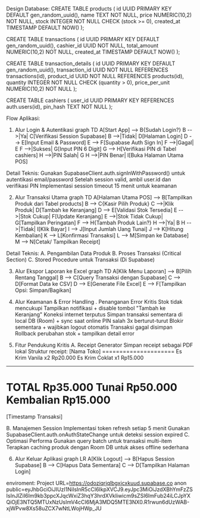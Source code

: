 Design Database:
CREATE TABLE products (
    id UUID PRIMARY KEY DEFAULT gen_random_uuid(),
    name TEXT NOT NULL,
    price NUMERIC(10,2) NOT NULL,
    stock INTEGER NOT NULL CHECK (stock >= 0),
    created_at TIMESTAMP DEFAULT NOW()
);

CREATE TABLE transactions (
    id UUID PRIMARY KEY DEFAULT gen_random_uuid(),
    cashier_id UUID NOT NULL,
    total_amount NUMERIC(10,2) NOT NULL,
    created_at TIMESTAMP DEFAULT NOW()
);

CREATE TABLE transaction_details (
    id UUID PRIMARY KEY DEFAULT gen_random_uuid(),
    transaction_id UUID NOT NULL REFERENCES transactions(id),
    product_id UUID NOT NULL REFERENCES products(id),
    quantity INTEGER NOT NULL CHECK (quantity > 0),
    price_per_unit NUMERIC(10,2) NOT NULL
);

CREATE TABLE cashiers (
    user_id UUID PRIMARY KEY REFERENCES auth.users(id),
    pin_hash TEXT NOT NULL
);

Flow Aplikasi:
1. Alur Login & Autentikasi
graph TD
    A[Start App] --> B{Sudah Login?}
    B -->|Ya| C[Verifikasi Session Supabase]
    B -->|Tidak| D[Halaman Login]
    D --> E[Input Email & Password]
    E --> F[Supabase Auth Sign In]
    F -->|Gagal| E
    F -->|Sukses| G[Input PIN 6 Digit]
    G --> H[Verifikasi PIN di Tabel cashiers]
    H -->|PIN Salah| G
    H -->|PIN Benar| I[Buka Halaman Utama POS]

Detail Teknis:
Gunakan SupabaseClient.auth.signInWithPassword() untuk autentikasi email/password
Setelah session valid, ambil user.id dan verifikasi PIN
Implementasi session timeout
15 menit untuk keamanan

2. Alur Transaksi Utama
graph TD
    A[Halaman Utama POS] --> B[Tampilkan Produk dari Tabel products]
    B --> C{Kasir Pilih Produk}
    C -->|Klik Produk| D[Tambah ke Keranjang]
    D --> E[Validasi Stok Tersedia]
    E -->|Stok Cukup| F[Update Keranjang]
    E -->|Stok Tidak Cukup| G[Tampilkan Peringatan]
    F --> H{Tambah Produk Lain?}
    H -->|Ya| B
    H -->|Tidak| I[Klik Bayar]
    I --> J[Input Jumlah Uang Tunai]
    J --> K[Hitung Kembalian]
    K --> L[Konfirmasi Transaksi]
    L --> M[Simpan ke Database]
    M --> N[Cetak/ Tampilkan Receipt]

Detail Teknis:
A. Pengambilan Data Produk
B. Proses Transaksi (Critical Section)
C. Stored Procedure untuk Transaksi (Di Supabase)

3. Alur Ekspor Laporan ke Excel
graph TD
    A[Klik Menu Laporan] --> B[Pilih Rentang Tanggal]
    B --> C[Query Transaksi dengan Supabase]
    C --> D[Format Data ke CSV]
    D --> E[Generate File Excel]
    E --> F[Tampilkan Opsi: Simpan/Bagikan]

4. Alur Keamanan & Error Handling
. Penanganan Error Kritis
Stok tidak mencukupi
Tampilkan notifikasi + disable tombol "Tambah ke Keranjang"
Koneksi internet terputus
Simpan transaksi sementara di local DB (Room) + sync saat online
PIN salah 3x berturut-turut
Blokir sementara + wajibkan logout otomatis
Transaksi gagal disimpan
Rollback perubahan stok + tampilkan detail error

5. Fitur Pendukung Kritis
A. Receipt Generator
Simpan receipt sebagai PDF lokal
Struktur receipt:
[Nama Toko]
=====================
Es Krim Vanila x2   Rp20.000
Es Krim Coklat x1   Rp15.000
---------------------
TOTAL             Rp35.000
Tunai             Rp50.000
Kembalian         Rp15.000
=====================
[Timestamp Transaksi]

B. Manajemen Session
Implementasi token refresh setiap 5 menit
Gunakan SupabaseClient.auth.onAuthStateChange untuk deteksi session expired
C. Optimasi Performa
Gunakan query batch untuk transaksi multi-item
Terapkan caching produk dengan Room DB untuk akses offline sederhana

6. Alur Keluar Aplikasi
graph LR
    A[Klik Logout] --> B[Hapus Session Supabase]
    B --> C[Hapus Data Sementara]
    C --> D[Tampilkan Halaman Login]


enviroment:
Project URL=https://odoziqrjqlbgxjcxkuud.supabase.co
anon public=eyJhbGciOiJIUzI1NiIsInR5cCI6IkpXVCJ9.eyJpc3MiOiJzdXBhYmFzZSIsInJlZiI6Im9kb3ppcXJqcWxiZ3hqY3hrdXVkIiwicm9sZSI6ImFub24iLCJpYXQiOjE3NTQ5MTUxNzUsImV4cCI6MjA3MDQ5MTE3NX0.R1rwun6dUzWAB-xjWPvw8Xs58uZCX7wNtLWojHWp_JU